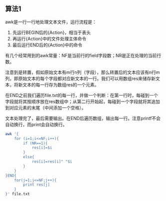 ## 算法1

awk是一行一行地处理文本文件，运行流程是：

1. 先运行BEGIN后的{Action}，相当于表头
2. 再运行{Action}中的文件处理主体命令
3. 最后运行END后的{Action}中的命令


有几个经常用到的awk常量：NF是当前行的field字段数；NR是正在处理的当前行数。

注意到是转置，假如原始文本有m行n列（字段），那么转置后的文本应该有n行m列，即原始文本的每个字段都对应新文本的一行。我们可以用数组res来储存新文本，将新文本的每一行存为数组res的一个元素。

在END之前我们遍历file.txt的每一行，并做一个判断：在第一行时，每碰到一个字段就将其按顺序放在res数组中；从第二行开始起，每碰到一个字段就将其追加到对应元素的末尾（中间添加一个空格）。

文本处理完了，最后需要输出。在END后遍历数组，输出每一行。注意printf不会自动换行，而print会自动换行。

```bash
awk '{
    for (i=1;i<=NF;i++){
        if (NR==1){
            res[i]=$i
        }
        else{
            res[i]=res[i]" "$i
        }
    }
}END{
    for(j=1;j<=NF;j++){
        print res[j]
    }
}' file.txt
```

